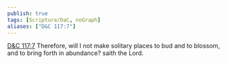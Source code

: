 ```yaml
---
publish: true
tags: [Scripture/DaC, noGraph]
aliases: ["D&C 117:7"]
---
```

[D&C 117:7](https://churchofjesuschrist.org/study/scriptures/dc-testament/dc/117?lang=eng&id=p7#p7) Therefore, will I not make solitary places to bud and to blossom, and to bring forth in abundance? saith the Lord.
